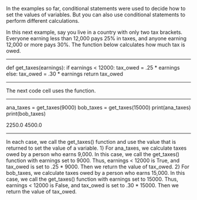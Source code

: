 In the examples so far, conditional statements were used to decide how to set the values of variables. But you can also use conditional statements to perform different
calculations.

In this next example, say you live in a country with only two tax brackets. Everyone earning less than 12,000 pays 25% in taxes, and anyone earning 12,000 or more pays 30%.
The function below calculates how much tax is owed.

****************
def get_taxes(earnings):
    if earnings < 12000:
        tax_owed = .25 * earnings
    else:
        tax_owed = .30 * earnings
    return tax_owed
****************

The next code cell uses the function.

****************
ana_taxes = get_taxes(9000)
bob_taxes = get_taxes(15000)
print(ana_taxes)
print(bob_taxes)

2250.0
4500.0
****************

In each case, we call the get_taxes() function and use the value that is returned to set the value of a variable.
1} For ana_taxes, we calculate taxes owed by a person who earns 9,000. In this case, we call the get_taxes() function with earnings set to 9000. Thus, earnings < 12000
is True, and tax_owed is set to .25 * 9000. Then we return the value of tax_owed.
2} For bob_taxes, we calculate taxes owed by a person who earns 15,000. In this case, we call the get_taxes() function with earnings set to 15000. Thus, earnings < 12000
is False, and tax_owed is set to .30 * 15000. Then we return the value of tax_owed.
